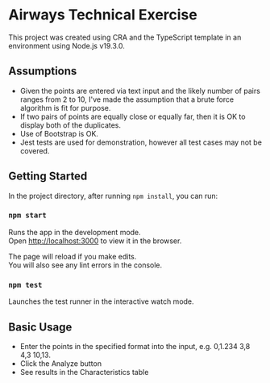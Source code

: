 # Airways Technical Exercise

This project was created using CRA and the TypeScript template in an environment using Node.js v19.3.0.

## Assumptions

- Given the points are entered via text input and the likely number of pairs ranges from 2 to 10, I've made the assumption that a brute force algorithm is fit for purpose.
- If two pairs of points are equally close or equally far, then it is OK to display both of the duplicates.
- Use of Bootstrap is OK.
- Jest tests are used for demonstration, however all test cases may not be covered.

## Getting Started

In the project directory, after running <code>npm install</code>, you can run:

### `npm start`

Runs the app in the development mode.\
Open [http://localhost:3000](http://localhost:3000) to view it in the browser.

The page will reload if you make edits.\
You will also see any lint errors in the console.

### `npm test`

Launches the test runner in the interactive watch mode.

## Basic Usage

- Enter the points in the specified format into the input, e.g. 0,1.234 3,8 4,3 10,13.
- Click the Analyze button
- See results in the Characteristics table
